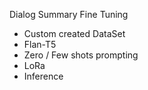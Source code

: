 Dialog Summary Fine Tuning

* Custom created DataSet
* Flan-T5
* Zero / Few shots prompting
* LoRa
* Inference
